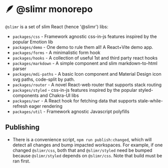# 🪶 @slimr monorepo

`@slimr` is a set of slim React (hence '@slimr') libs:

- `packages/css` - Framework agnostic css-in-js features inspired by the popular Emotion lib
- `packages/demo` - One demo to rule them all! A React+Vite demo app.
- `packages/forms` - A minimalistic form hook
- `packages/hooks` - A collection of useful 1st and third party react hooks
- `packages/markdown` - A simple component and slim markdown-to-html parser
- `packages/mdi-paths` - A basic Icon component and Material Design icon svg paths, code-split by path.
- `packages/router` - A novel React-web router that supports stack routing
- `packages/styled` - css-in-js features inspired by the popular styled-components and Chakra-UI libs
- `packages/swr` - A React hook for fetching data that supports stale-while-refresh eager rendering
- `packages/util` - Framework agnostic Javascript polyfills

## Publishing

- There is a convenience script, `npm run publish:changed`, which will detect all changes and bump impacted workspaces. For example, if one changed `@slimr/css`, both that and `@slimr/styled` need be bumped because `@slimr/styled` depends on `@slimr/css`. Note that build must be ran first.
